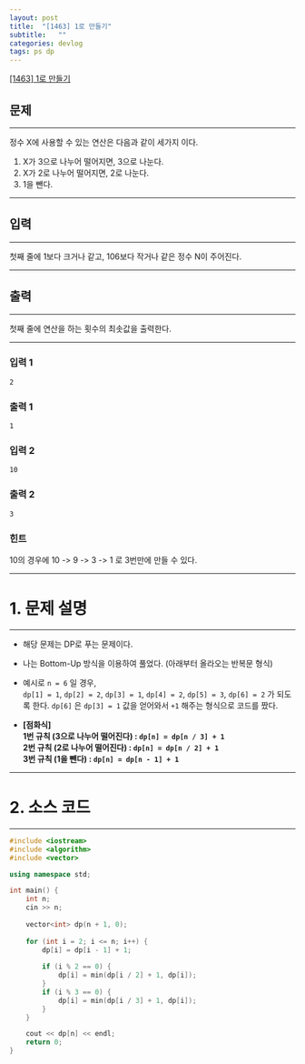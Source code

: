 ```yaml
---
layout: post
title:  "[1463] 1로 만들기"
subtitle:   ""
categories: devlog
tags: ps dp
---
```


[[1463] 1로 만들기](https://boj.kr/1463)  
  

## 문제

- - -


정수 X에 사용할 수 있는 연산은 다음과 같이 세가지 이다.
1. X가 3으로 나누어 떨어지면, 3으로 나눈다.
2. X가 2로 나누어 떨어지면, 2로 나눈다.
3. 1을 뺀다.

- - -


## 입력

- - -


첫째 줄에 1보다 크거나 같고, 106보다 작거나 같은 정수 N이 주어진다.


- - -


## 출력

- - -


첫째 줄에 연산을 하는 횟수의 최솟값을 출력한다.

- - -

### 입력 1

```
2
```

### 출력 1

```
1
```

### 입력 2

```
10
```

### 출력 2

```
3
```


### 힌트
10의 경우에 10 -> 9 -> 3 -> 1 로 3번만에 만들 수 있다.


* * *
  
  
  

# 1. 문제 설명

- - -

- 해당 문제는 DP로 푸는 문제이다.
- 나는 Bottom-Up 방식을 이용하여 풀었다. (아래부터 올라오는 반복문 형식)

- 예시로 `n = 6` 일 경우,  
`dp[1] = 1`, `dp[2] = 2`, `dp[3] = 1`, `dp[4] = 2`, `dp[5] = 3`, `dp[6] = 2` 가 되도록 한다.
`dp[6]` 은 `dp[3] = 1` 값을 얻어와서 `+1` 해주는 형식으로 코드를 짰다.

- **[점화식]**  
 **1번 규칙 (3으로 나누어 떨어진다) : `dp[n] = dp[n / 3] + 1`**  
 **2번 규칙 (2로 나누어 떨어진다) : `dp[n] = dp[n / 2] + 1`**  
 **3번 규칙 (1을 뺀다) : `dp[n] = dp[n - 1] + 1`**

***
  
  
  
# 2. 소스 코드

- - -



```cpp
#include <iostream>
#include <algorithm>
#include <vector>

using namespace std;

int main() {
	int n;
	cin >> n;
    
	vector<int> dp(n + 1, 0);
    
	for (int i = 2; i <= n; i++) {
		dp[i] = dp[i - 1] + 1;
        
		if (i % 2 == 0) {
			dp[i] = min(dp[i / 2] + 1, dp[i]);
		}
		if (i % 3 == 0) {
			dp[i] = min(dp[i / 3] + 1, dp[i]);
		}
	}

	cout << dp[n] << endl;
	return 0;
}
```